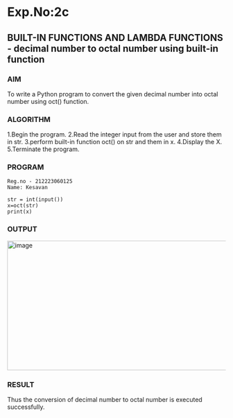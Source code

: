 # Exp.No:2c
## BUILT-IN FUNCTIONS AND LAMBDA FUNCTIONS -  decimal number to octal number using built-in function

### AIM  
To write a Python program to convert the given decimal number into octal number using oct() function.

### ALGORITHM
1.Begin the program.
2.Read the integer input from the user and store them in str.
3.perform built-in function oct() on str and them in x.
4.Display the X.
5.Terminate the program.


### PROGRAM

```
Reg.no - 212223060125
Name: Kesavan

str = int(input())
x=oct(str)
print(x)
```

### OUTPUT

<img width="509" height="299" alt="image" src="https://github.com/user-attachments/assets/7fdb3263-1829-4d44-99ea-ef3508f40c7e" />


### RESULT

Thus the conversion of decimal number to octal number is executed successfully.
